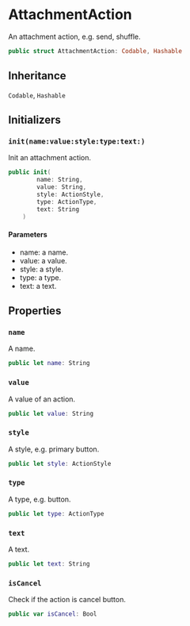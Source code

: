 # AttachmentAction

An attachment action, e.g. send, shuffle.

``` swift
public struct AttachmentAction: Codable, Hashable 
```

## Inheritance

`Codable`, `Hashable`

## Initializers

### `init(name:value:style:type:text:)`

Init an attachment action.

``` swift
public init(
        name: String,
        value: String,
        style: ActionStyle,
        type: ActionType,
        text: String
    ) 
```

#### Parameters

  - name: a name.
  - value: a value.
  - style: a style.
  - type: a type.
  - text: a text.

## Properties

### `name`

A name.

``` swift
public let name: String
```

### `value`

A value of an action.

``` swift
public let value: String
```

### `style`

A style, e.g. primary button.

``` swift
public let style: ActionStyle
```

### `type`

A type, e.g. button.

``` swift
public let type: ActionType
```

### `text`

A text.

``` swift
public let text: String
```

### `isCancel`

Check if the action is cancel button.

``` swift
public var isCancel: Bool 
```
